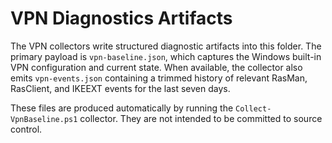 # VPN Diagnostics Artifacts

The VPN collectors write structured diagnostic artifacts into this folder. The
primary payload is `vpn-baseline.json`, which captures the Windows built-in VPN
configuration and current state. When available, the collector also emits
`vpn-events.json` containing a trimmed history of relevant RasMan, RasClient,
and IKEEXT events for the last seven days.

These files are produced automatically by running the `Collect-VpnBaseline.ps1`
collector. They are not intended to be committed to source control.
